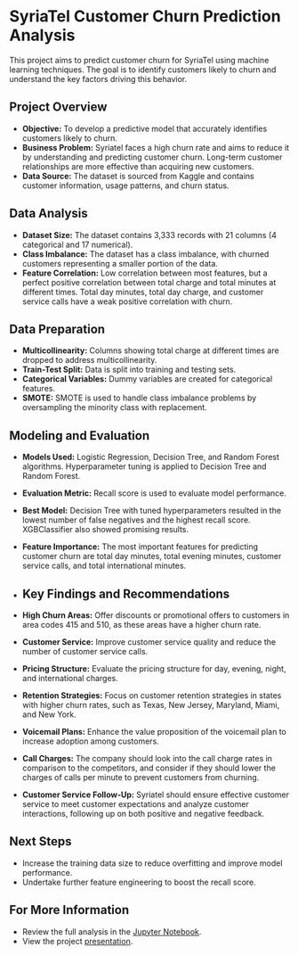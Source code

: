 
 
# SyriaTel Customer Churn Prediction Analysis

This project aims to predict customer churn for SyriaTel using machine learning techniques. The goal is to identify customers likely to churn and understand the key factors driving this behavior.

## Project Overview

*   **Objective:** To develop a predictive model that accurately identifies customers likely to churn.
*   **Business Problem:** Syriatel faces a high churn rate and aims to reduce it by understanding and predicting customer churn. Long-term customer relationships are more effective than acquiring new customers.
*   **Data Source:** The dataset is sourced from Kaggle and contains customer information, usage patterns, and churn status.


## Data Analysis

*   **Dataset Size:** The dataset contains 3,333 records with 21 columns (4 categorical and 17 numerical).
*   **Class Imbalance:** The dataset has a class imbalance, with churned customers representing a smaller portion of the data.
*   **Feature Correlation:** Low correlation between most features, but a perfect positive correlation between total charge and total minutes at different times. Total day minutes, total day charge, and customer service calls have a weak positive correlation with churn.

## Data Preparation

*   **Multicollinearity:** Columns showing total charge at different times are dropped to address multicollinearity.
*   **Train-Test Split:** Data is split into training and testing sets.
*   **Categorical Variables:** Dummy variables are created for categorical features.
*   **SMOTE:** SMOTE is used to handle class imbalance problems by oversampling the minority class with replacement.

## Modeling and Evaluation

*   **Models Used:** Logistic Regression, Decision Tree, and Random Forest algorithms. Hyperparameter tuning is applied to Decision Tree and Random Forest.
*   **Evaluation Metric:** Recall score is used to evaluate model performance.
*   **Best Model:** Decision Tree with tuned hyperparameters resulted in the lowest number of false negatives and the highest recall score. XGBClassifier also showed promising results.
*   **Feature Importance:** The most important features for predicting customer churn are total day minutes, total evening minutes, customer service calls, and total international minutes.

*   ## Key Findings and Recommendations

*   **High Churn Areas:** Offer discounts or promotional offers to customers in area codes 415 and 510, as these areas have a higher churn rate.
*   **Customer Service:** Improve customer service quality and reduce the number of customer service calls.
*   **Pricing Structure:** Evaluate the pricing structure for day, evening, night, and international charges.
*   **Retention Strategies:** Focus on customer retention strategies in states with higher churn rates, such as Texas, New Jersey, Maryland, Miami, and New York.
*   **Voicemail Plans:** Enhance the value proposition of the voicemail plan to increase adoption among customers.
*   **Call Charges:** The company should look into the call charge rates in comparison to the competitors, and consider if they should lower the charges of calls per minute to prevent customers from churning.
*   **Customer Service Follow-Up:** Syriatel should ensure effective customer service to meet customer expectations and analyze customer interactions, following up on both positive and negative feedback.


## Next Steps

*   Increase the training data size to reduce overfitting and improve model performance.
*   Undertake further feature engineering to boost the recall score.

## For More Information

*   Review the full analysis in the [Jupyter Notebook](index.ipynb).
*   View the project [presentation](presentation.pdf).

